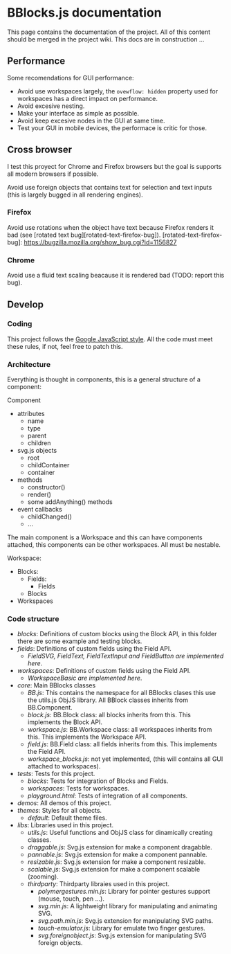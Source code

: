 # BBlocks.js documentation

This page contains the documentation of the project. All of this content should be merged in the project wiki. This docs are in construction ...

## Performance

Some recomendations for GUI performance:

- Avoid use workspaces largely, the `ovewflow: hidden` property used for workspaces has a direct impact on performance.
- Avoid excesive nesting.
- Make your interface as simple as possible.
- Avoid keep excesive nodes in the GUI at same time.
- Test your GUI in mobile devices, the performace is critic for those.

## Cross browser

I test this proyect for Chrome and Firefox browsers but the goal is supports all modern browsers if possible.

Avoid use foreign objects that contains text for selection and text inputs (this is largely bugged in all rendering engines).

### Firefox

Avoid use rotations when the object have text because Firefox renders it bad (see [rotated text bug][rotated-text-firefox-bug]).
[rotated-text-firefox-bug]: https://bugzilla.mozilla.org/show_bug.cgi?id=1156827

### Chrome

Avoid use a fluid text scaling beacause it is rendered bad (TODO: report this bug).

## Develop

### Coding

This project follows the [Google JavaScript style][google-js-style]. All the code must meet these rules, if not, feel free to patch this.

[google-js-style]: https://google-styleguide.googlecode.com/svn/trunk/javascriptguide.xml

### Architecture

Everything is thought in components, this is a general structure of a component:

Component
  - attributes
    - name
    - type
    - parent
    - children
  - svg.js objects
    - root
    - childContainer
    - container
  - methods
    - constructor()
    - render()
    - some addAnything() methods
  - event callbacks
    - childChanged()
    - ...

The main component is a Workspace and this can have components attached, this components can be other workspaces. All must be nestable.

Workspace:
  - Blocks:
    - Fields:
      - Fields
    - Blocks
  - Workspaces

### Code structure

- *blocks*: Definitions of custom blocks using the Block API, in this folder there are some example and testing blocks.
- *fields*:  Definitions of custom fields using the Field API.
  - *FieldSVG, FieldText, FieldTextInput and FieldButton are implemented here*.
- *workspaces*:  Definitions of custom fields using the Field API.
  - *WorkspaceBasic are implemented here*.
- *core*: Main BBlocks classes
  - *BB.js*: This contains the namespace for all BBlocks clases this use the utils.js ObjJS library. All BBlock classes inherits from BB.Component.
  - *block.js*: BB.Block class: all blocks inherits from this. This implements the Block API.
  - *workspace.js*: BB.Workspace class: all workspaces inherits from this. This implements the Workspace API.
  - *field.js*: BB.Field class: all fields inherits from this. This implements the Field API.
  - *workspace_blocks.js*: not yet implemented, (this will contains all GUI attached to workspaces).
- *tests*: Tests for this project.
  - *blocks*: Tests for integration of Blocks and Fields.
  - *workspaces*: Tests for workspaces.
  - *playground.html*: Tests of integration of all components.
- *demos*: All demos of this project.
- *themes*: Styles for all objects.
  - *default*: Default theme files.
- *libs*: Libraries used in this project.
  - *utils.js*: Useful functions and ObjJS class for dinamically creating classes.
  - *draggable.js*: Svg.js extension for make a component dragabble.
  - *pannable.js*: Svg.js extension for make a component pannable.
  - *resizable.js*: Svg.js extension for make a component resizable.
  - *scalable.js*: Svg.js extension for make a component scalable (zooming).
  - *thirdparty*: Thirdparty libraies used in this project.
    - *polymergestures.min.js*: Library for pointer gestures support (mouse, touch, pen ...).
    - *svg.min.js*: A lightweight library for manipulating and animating SVG.
    - *svg.path.min.js*: Svg.js extension for manipulating SVG paths.
    - *touch-emulator.js*: Library for emulate two finger gestures.
    - *svg.foreignobject.js*: Svg.js extension for manipulating SVG foreign objects.
